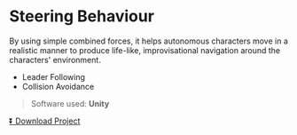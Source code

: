 # Steering Behaviour
By using simple combined forces, it helps autonomous characters move in a realistic manner to produce life-like, improvisational navigation around the characters' environment.

* Leader Following
* Collision Avoidance

> Software used: **Unity**

[:arrow_double_down: Download Project](https://github.com/FattyMieo/SteeringBehaviour/releases/tag/v1.0)
